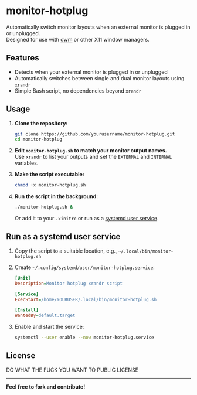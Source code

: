 # monitor-hotplug

Automatically switch monitor layouts when an external monitor is plugged in or unplugged.  
Designed for use with [dwm](https://dwm.suckless.org/) or other X11 window managers.

## Features

- Detects when your external monitor is plugged in or unplugged
- Automatically switches between single and dual monitor layouts using `xrandr`
- Simple Bash script, no dependencies beyond `xrandr`

## Usage

1. **Clone the repository:**
    ```sh
    git clone https://github.com/yourusername/monitor-hotplug.git
    cd monitor-hotplug
    ```

2. **Edit `monitor-hotplug.sh` to match your monitor output names.**  
   Use `xrandr` to list your outputs and set the `EXTERNAL` and `INTERNAL` variables.

3. **Make the script executable:**
    ```sh
    chmod +x monitor-hotplug.sh
    ```

4. **Run the script in the background:**
    ```sh
    ./monitor-hotplug.sh &
    ```

   Or add it to your `.xinitrc` or run as a [systemd user service](#run-as-a-systemd-user-service).

## Run as a systemd user service

1. Copy the script to a suitable location, e.g., `~/.local/bin/monitor-hotplug.sh`
2. Create `~/.config/systemd/user/monitor-hotplug.service`:

    ```ini
    [Unit]
    Description=Monitor hotplug xrandr script

    [Service]
    ExecStart=/home/YOURUSER/.local/bin/monitor-hotplug.sh

    [Install]
    WantedBy=default.target
    ```

3. Enable and start the service:

    ```sh
    systemctl --user enable --now monitor-hotplug.service
    ```

## License

DO WHAT THE FUCK YOU WANT TO PUBLIC LICENSE

---

**Feel free to fork and contribute!**
